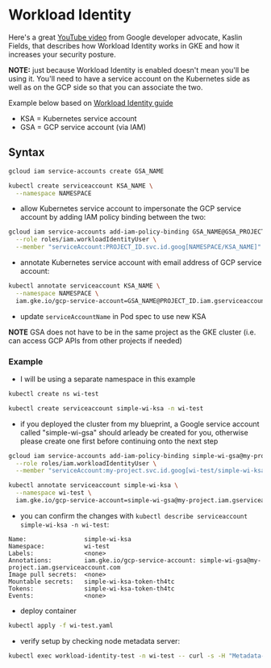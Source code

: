 # Workload Identity

Here's a great [YouTube video](https://www.youtube.com/watch?v=4OzbPaJCUr8&ab_channel=GoogleCloudTech) from Google developer advocate, Kaslin Fields, that describes how Workload Identity works in GKE and how it increases your security posture.

**NOTE:** just because Workload Identity is enabled doesn't mean you'll be using it.  You'll need to have a service account on the Kubernetes side as well as on the GCP side so that you can associate the two.

Example below based on [Workload Identity guide](https://cloud.google.com/kubernetes-engine/docs/how-to/workload-identity)

- KSA = Kubernetes service account
- GSA = GCP service account (via IAM)


## Syntax
```sh
gcloud iam service-accounts create GSA_NAME
```

```sh
kubectl create serviceaccount KSA_NAME \
  --namespace NAMESPACE
```

- allow Kubernetes service account to impersonate the GCP service account by adding IAM policy binding between the two:
```sh
gcloud iam service-accounts add-iam-policy-binding GSA_NAME@GSA_PROJECT_ID.iam.gserviceaccount.com \
  --role roles/iam.workloadIdentityUser \
  --member "serviceAccount:PROJECT_ID.svc.id.goog[NAMESPACE/KSA_NAME]"
```

- annotate Kubernetes service account with email address of GCP service account:
```sh
kubectl annotate serviceaccount KSA_NAME \
  --namespace NAMESPACE \
  iam.gke.io/gcp-service-account=GSA_NAME@PROJECT_ID.iam.gserviceaccount.com
```

- update `serviceAccountName` in Pod spec to use new KSA

**NOTE** GSA does not have to be in the same project as the GKE cluster (i.e. can access GCP APIs from other projects if needed)


### Example
- I will be using a separate namespace in this example
```sh
kubectl create ns wi-test
```

```sh
kubectl create serviceaccount simple-wi-ksa -n wi-test
```

- if you deployed the cluster from my blueprint, a Google service account called "simple-wi-gsa" should arleady be created for you, otherwise please create one first before continuing onto the next step
```sh
gcloud iam service-accounts add-iam-policy-binding simple-wi-gsa@my-project.iam.gserviceaccount.com \
  --role roles/iam.workloadIdentityUser \
  --member "serviceAccount:my-project.svc.id.goog[wi-test/simple-wi-ksa]"
```

```sh
kubectl annotate serviceaccount simple-wi-ksa \
  --namespace wi-test \
  iam.gke.io/gcp-service-account=simple-wi-gsa@my-project.iam.gserviceaccount.com
```

- you can confirm the changes with `kubectl describe serviceaccount simple-wi-ksa -n wi-test`:
```console
Name:                simple-wi-ksa
Namespace:           wi-test
Labels:              <none>
Annotations:         iam.gke.io/gcp-service-account: simple-wi-gsa@my-project.iam.gserviceaccount.com
Image pull secrets:  <none>
Mountable secrets:   simple-wi-ksa-token-th4tc
Tokens:              simple-wi-ksa-token-th4tc
Events:              <none>
```

- deploy container
```sh
kubectl apply -f wi-test.yaml
```

- verify setup by checking node metadata server:
```sh
kubectl exec workload-identity-test -n wi-test -- curl -s -H "Metadata-Flavor: Google" http://169.254.169.254/computeMetadata/v1/instance/service-accounts/default/email
```

